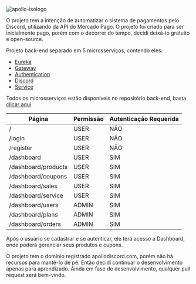 ![apollo-isologo](https://github.com/Vinnih-1/Apollo/assets/59892753/dc6dad52-3a8f-43b0-90f8-26296012e6e2)

O projeto tem a intenção de automatizar o sistema de pagamentos pelo Discord, utilizando da API do Mercado Pago. O projeto foi criado para ser inicialmente pago, porém com o decorrer do tempo, decidi deixá-lo gratuito e open-source.

Projeto back-end separado em 5 microsserviços, contendo eles:

- [Eureka](https://github.com/Vinnih-1/Apollo/tree/develop/ApolloEureka)
- [Gateway](https://github.com/Vinnih-1/Apollo/tree/develop/Gateway)
- [Authentication](https://github.com/Vinnih-1/Apollo/tree/develop/Authentication)
- [Discord](https://github.com/Vinnih-1/Apollo/tree/develop/Discord)
- [Service](https://github.com/Vinnih-1/Apollo/tree/develop/Service)

Todos os microsserviços estão disponíveis no repositório back-end, basta [clicar aqui](https://github.com/Vinnih-1/Apollo)

| Página              | Permissão    | Autenticação Requerida |
|---------------------|--------------|---------------|
| /                   | USER         | NÃO           |
| /login              | USER         | NÃO           |
| /register           | USER         | NÃO           |
| /dashboard          | USER         | SIM           |
| /dashboard/products | USER         | SIM           |
| /dashboard/coupons  | USER         | SIM           |
| /dashboard/sales    | USER         | SIM           |
| /dashboard/service  | USER         | SIM           |
| /dashboard/users    | ADMIN        | SIM           |
| /dashboard/plans    | ADMIN        | SIM           |
| /dashboard/orders   | ADMIN        | SIM           |

Após o usuário se cadastrar e se autenticar, ele terá acesso a Dashboard, onde poderá gerenciar seus produtos e cupons.

O projeto tem o domínio registrado apollodiscord.com, porém não há recursos para mantê-lo de pé. Então decidi continuar o desenvolvimento apenas para aprendizado.
Ainda em fase de desenvolvimento, qualquer pull request será bem-vindo.

